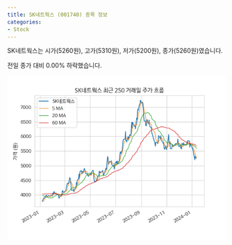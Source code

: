 ```yaml
---
title: SK네트웍스 (001740) 종목 정보
categories:
- Stock
---
```


SK네트웍스는 시가(5260원), 고가(5310원), 저가(5200원), 종가(5260원)였습니다.

전일 종가 대비 0.00% 하락했습니다.

<!-- more -->

![001740](/assets/images/stock/001740.png)